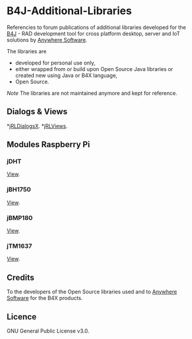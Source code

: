 # B4J-Additional-Libraries
Referencies to forum publications of additional libraries developed for the [B4J](https://www.b4x.com/b4j.html) - RAD development tool for cross platform desktop, server and IoT solutions by [Anywhere Software](https://www.b4x.com).

The libraries are 
* developed for personal use only,
* either wrapped from or build upon Open Source Java libraries or created new using Java or B4X language,
* Open Source.

_Note_
The libraries are not maintained anymore and kept for reference.

## Dialogs & Views
*[jRLDialogsX](https://www.b4x.com/android/forum/threads/jrldialogsx-dialogs-library.52416/#content).
*[jRLViews](https://www.b4x.com/android/forum/threads/jrlviews-custom-views.71994/).

## Modules Raspberry Pi
### jDHT
[View](https://www.b4x.com/android/forum/threads/raspberry-pi-jdht-digital-output-relative-humidity-temperature-sensors.76975/#content).
### jBH1750
[View](https://www.b4x.com/android/forum/threads/raspberry-pi-jbh1750-ambient-light-sensor.76980/#content).
### jBMP180
[View](https://www.b4x.com/android/forum/threads/raspberry-pi-jbmp180-barometric-pressure-temperature-altitude-sensor.76814/#content).
### jTM1637
[View](https://www.b4x.com/android/forum/threads/raspberry-pi-jtm1637-4-digits-display.76722/#content).

## Credits
To the developers of the Open Source libraries used and to [Anywhere Software](http://www.b4x.com) for the B4X products.

## Licence
GNU General Public License v3.0.
